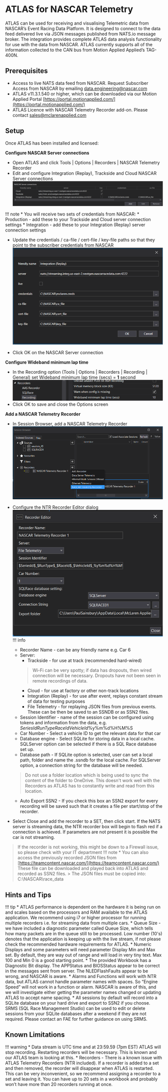 # ATLAS for NASCAR Telemetry

ATLAS can be used for receiving and visualising Telemetric data from NASCAR’s Event Racing Data Platform. It is designed to connect to the data feed delivered live via JSON messages published from NATS.io message broker. The integration provides complete ATLAS data analysis functionality for use with the data from NASCAR. ATLAS currently supports all of the information collected to the CAN bus from Motion Applied Applied’s TAG-400N.

## Prerequisites
* Access to live NATS data feed from NASCAR. Request Subscriber Access from NASCAR by emailing [data.engineering@nascar.com](mailto:data.engineering@nascar.com)
* ATLAS v11.3.1.540 or higher, which can be downloaded via our Motion Applied Portal [https://portal.motionapplied.com/](https://portal.motionapplied.com/)
* ATLAS Licence with NASCAR Telemetry Recorder add-on. Please contact [sales@mclarenapplied.com](mailto:sales@mclarenapplied.com)

## Setup
Once ATLAS has been installed and licensed:

**Configure NASCAR Server connections**

* Open ATLAS and click Tools | Options | Recorders | NASCAR Telemetry Recorder 
* Edit and configure Integration (Replay), Trackside and Cloud NASCAR Server connections
![nascar-server-connections.png](assets%2Fnascar-telemetry-recorder%2Fnascar-server-connections.png)

!!! note
    * You will receive two sets of credentials from NASCAR:
        * Production - add these to your Trackside and Cloud server connection settings
        * Integration - add these to your Integration (Replay) server connection settings

* Update the credentials / ca-file / cert-file / key-file paths so that they point to the subscriber credentials from NASCAR
![nascar-server-connection.png](assets%2Fnascar-telemetry-recorder%2Fnascar-server-connection.png)

* Click OK on the NASCAR Server connection

**Configure Wideband minimum lap time**

* In the Recording option (Tools | Options | Recorders | Recording | General) set Wideband minimum lap time (secs) = **1** second
![wideband-minimum-lap-time.png](assets%2Fnascar-telemetry-recorder%2Fwideband-minimum-lap-time.png)
* Click OK to save and close the Options screen

**Add a NASCAR Telemetry Recorder**

* In Session Browser, add a NASCAR Telemetry Recorder
![ntr-session-browser.png](assets%2Fnascar-telemetry-recorder%2Fntr-session-browser.png)

* Configure the NTR Recorder Editor dialog  
![ntr-recorder-editor.png](assets%2Fnascar-telemetry-recorder%2Fntr-recorder-editor.png)
!!! info
    * Recorder Name - can be any friendly name e.g. Car 6
    * Server:
        * Trackside - for use at track (recommended hard-wired)
        > Wi-Fi can be very spotty; if data has dropouts, then wired connection will be necessary. Dropouts have not been seen in remote recordings of data.
        * Cloud - for use at factory or other non-track locations
        * Integration (Replay) - for use after event, replays constant stream of data for testing purposes
        * File Telemetry - for replaying JSON files from previous events. These can be then be saved to an SSNDB or as SSN2 files.
    * Session Identifier - name of the session can be configured using tokens and information from the data, e.g. $SeriesId$_$RunType$_$RaceId$_$VehicleId$_%y%m%d%H%M%S
    * Car Number - Select a vehicle ID to get the relevant data for that car
    * Database engine - Select SQLite for storing data in a local cache. SQLServer option can be selected if there is a SQL Race database set up.
    * Database path - If SQLite option is selected, user can set a local path, folder and name the .ssndb for the local cache. For SQLServer option, a connection string for the database will be needed.
    > Do not use a folder location which is being used to sync the content of the folder to OneDrive. This doesn't work well with the Recorders as ATLAS has to constantly write and read from this location.
    * Auto Export SSN2 - If you check this box an SSN2 export for every recording will be saved such that it creates a file per start/stop of the recorder.
* Select Close and add the recorder to a SET, then click start. If the NATS server is streaming data, the NTR recorder box will begin to flash red if a connection is achieved. If parameters are not present it is possible the car is not streaming.
> If the recorder is not working, this might be down to a Firewall issue, so please check with your IT department
!!! note
    * You can also access the previously recorded JSON files from [https://teamcontent.nascar.com/](https://teamcontent.nascar.com/)  These file can be downloaded and played back into ATLAS and recorded as SSN2 files.
    > The JSON files must be copied into: C:\NASCAR\race_data

## Hints and Tips 
!!! tip
    * ATLAS performance is dependent on the hardware it is being run on and scales based on the processors and RAM available to the ATLAS application. We recommend using i7 or higher processor for running multiple recorders i.e. for streaming data from multiple cars.
    * Queue Size - we have included a diagnostic parameter called Queue Size, which tells how many packets are in the queue still to be processed. Low number (10's) denotes that the application is keeping up with the live stream, if not please check the recommended hardware requirements for ATLAS.
    * Numeric Displays and some parameters will need parameter Display Min and Max set. By default, they are way out of range and will load in very tiny text. Max 100 and Min 0 is a good starting point.
    * The provided Workbook has a Diagnostic Bit display. The APPStatus and BIOSStatus appear to be correct in the messages sent from server. The NLEDFlashFaults appear to be wrong, and NASCAR is aware.
    * Alarms and Functions will work with NTR data, but ATLAS cannot handle parameter names with spaces. So “Engine Speed” will not work in a function or alarm. NASCAR is aware of this, and we will investigate either getting the parameter names changed or updating ATLAS to accept name spacing.
    * All sessions by default will record into a SQLite database on your hard drive and export to SSN2 if you choose. SRMS (SQL Race Management Studio) can be used to edit or delete sessions from your SQLite databases after a weekend if they are not required. Please contact an FAE for further guidance on using SRMS.

## Known Limitations
!!! warning
    * Data stream is UTC time and at 23:59.59 (7pm EST) ATLAS will stop recording. Restarting recorders will be necessary. This is known and our ATLAS team is looking at this.
    * Recorders - There is a known issue with ATLAS Telemetry Recorders (NTR included). If a recorder is added to a set and then removed, the recorder will disappear when ATLAS is restarted. This can be very inconvenient, so we recommend assigning a recorder to a set and leaving it. You can have up to 20 sets in a workbook and probably won’t have more than 20 recorders running at once.